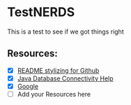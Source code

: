 # TestNERDS
This is a test to see if we got things right

## Resources:
- [x] [README stylizing for Github](https://help.github.com/articles/basic-writing-and-formatting-syntax/)
- [x] [Java Database Connectivity Help](https://docs.oracle.com/javase/tutorial/jdbc/basics/)
- [X] [Google](https://www.google.com/)
- [ ] Add your Resources here
